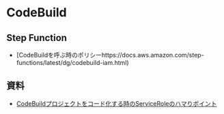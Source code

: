 # CodeBuild


## Step Function

- [CodeBuildを呼ぶ時のポリシーhttps://docs.aws.amazon.com/step-functions/latest/dg/codebuild-iam.html)

## 資料

- [CodeBuildプロジェクトをコード化する時のServiceRoleのハマりポイント](https://www.soudegesu.com/post/aws/codebuild_error_with_exceed_policy_num/)
